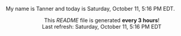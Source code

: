 My name is Tanner and today is Saturday, October 11, 5:16 PM EDT.

<p align="center">This <i>README</i> file is generated <b>every 3 hours</b>!</br>Last refresh: Saturday, October 11, 5:16 PM EDT<br /></p>
